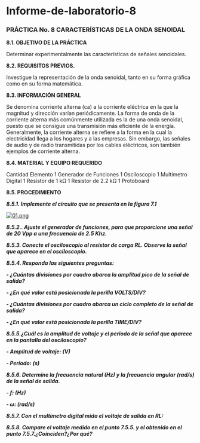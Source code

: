 # Informe-de-laboratorio-8
 
<h3>PRÁCTICA No. 8 CARACTERÍSTICAS DE LA ONDA SENOIDAL</h3>

**8.1. OBJETIVO DE LA PRÁCTICA**

Determinar experimentalmente las características de señales senoidales.

**8.2. REQUISITOS PREVIOS.**

Investigue la representación de la onda senoidal, tanto en su forma gráfica como 
en su forma matemática.

**8.3. INFORMACIÓN GENERAL**

Se denomina corriente alterna (ca) a la corriente eléctrica en la que la magnitud y 
dirección varían periódicamente. La forma de onda de la corriente alterna más 
comúnmente utilizada es la de una onda senoidal, puesto que se consigue una transmisión 
más eficiente de la energía.
Generalmente, la corriente alterna se refiere a la forma en la cual la electricidad 
llega a los hogares y a las empresas. Sin embargo, las señales de audio y de radio 
transmitidas por los cables eléctricos, son también ejemplos de corriente alterna.



**8.4. MATERIAL Y EQUIPO REQUERIDO**


Cantidad Elemento
1 Generador de Funciones
1 Osciloscopio
1 Multímetro Digital 
1 Resistor de 1 kΩ
1 Resistor de 2.2 kΩ
1 Protoboard 
 


**8.5. PROCEDIMIENTO**

***<b>8.5.1. Implemente el circuito que se presenta en la figura 7.1</b>***

[![01.png](https://i.postimg.cc/RCkFcCxs/01.png)](https://postimg.cc/F1xNv4R3)



***<b>8.5.2.. Ajuste el generador de funciones, para que proporcione una señal de 20 Vpp a una frecuencia de 2.5 Khz.***




***<b>8.5.3. Conecte el osciloscopio al resistor de carga RL. Observe la señal que aparece en el osciloscopio.***



***<b>8.5.4. Responda las siguientes preguntas:***



***- ¿Cuántas divisiones por cuadro abarca la amplitud pico de la señal de salida?***



***- ¿En qué valor está posicionada la perilla VOLTS/DIV?***



***- ¿Cuántas divisiones por cuadro abarca un ciclo completo de la señal de salida?***




***- ¿En qué valor está posicionada la perilla TIME/DIV?***



***<b>8.5.5.¿Cuál es la amplitud de voltaje y el periodo de la señal que aparece en la pantalla del osciloscopio?***



***- Amplitud de voltaje: (V)***


***- Periodo: (s)***


***<b>8.5.6. Determine la frecuencia natural (Hz) y la frecuencia angular (rad/s) de la señal de salida.***

***- f: (Hz)***


***- ω: (rad/s)***


***<b>8.5.7. Con el multímetro digital mida el voltaje de salida en RL:*** 


***<b>8.5.8. Compare el voltaje medido en el punto 7.5.5. y el obtenido en el punto 7.5.7.¿Coinciden?¿Por qué?***